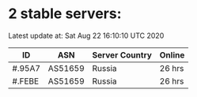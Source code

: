 # 2 stable servers:

Latest update at: Sat Aug 22 16:10:10 UTC 2020

| ID | ASN | Server Country | Online |
| -- | --- | -------------- | ------ |
| #.95A7 | AS51659 | Russia | 26 hrs |
| #.FEBE | AS51659 | Russia | 26 hrs |

